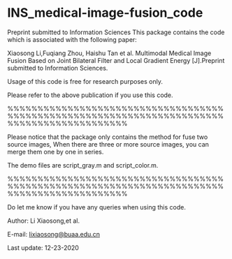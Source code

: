 # INS_medical-image-fusion_code
Preprint submitted to Information Sciences
This package contains the code which is associated with the following paper:

Xiaosong Li,Fuqiang Zhou, Haishu Tan et al. Multimodal Medical Image Fusion Based on Joint Bilateral
Filter and Local Gradient Energy [J].Preprint submitted to Information Sciences.

Usage of this code is free for research purposes only. 

Please refer to the above publication if you use this code.

%%%%%%%%%%%%%%%%%%%%%%%%%%%%%%%%%%%%%%%%%%%%%%%%%%%%%%%%%%%%%%%%%%%%%%%%%%%%%%%%%%%%%%%%%%%%

Please notice that the package only contains the method for fuse two source images,
When there are three or more source images, you can merge them one by one in series.  


The demo files are script_gray.m and script_color.m. 


%%%%%%%%%%%%%%%%%%%%%%%%%%%%%%%%%%%%%%%%%%%%%%%%%%%%%%%%%%%%%%%%%%%%%%%%%%%%%%%%%%%%%%%%%%%%

Do let me know if you have any queries when using this code.

Author: Li Xiaosong,et al.   
                                                         
E-mail: lixiaosong@buaa.edu.cn

Last update: 12-23-2020
